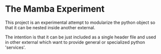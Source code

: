 # The Mamba Experiment

This project is an experimental attempt to modularize the python object so that it can be nested inside another external.

The intention is that it can be just included as a single header file and used in other external which want to provide general or specialized python 'services'.
